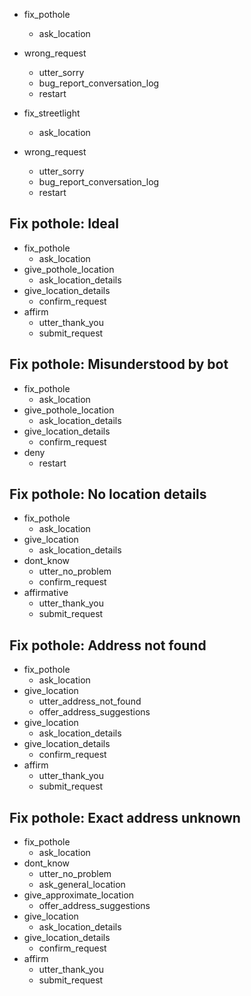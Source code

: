 <!-- Meta: Wrong requests -->
* fix_pothole
  - ask_location
* wrong_request
  - utter_sorry
  - bug_report_conversation_log
  - restart

* fix_streetlight
  - ask_location
* wrong_request
  - utter_sorry
  - bug_report_conversation_log
  - restart

<!-- Request: Fixing a Pothole -->
## Fix pothole: Ideal
* fix_pothole
    - ask_location
* give_pothole_location
    - ask_location_details
* give_location_details
    - confirm_request
* affirm
    - utter_thank_you
    - submit_request

## Fix pothole: Misunderstood by bot
* fix_pothole
    - ask_location
* give_pothole_location
    - ask_location_details
* give_location_details
    - confirm_request
* deny
    - restart

## Fix pothole: No location details
* fix_pothole
    - ask_location
* give_location
    - ask_location_details
* dont_know
    - utter_no_problem
    - confirm_request
* affirmative
    - utter_thank_you
    - submit_request

## Fix pothole: Address not found
* fix_pothole
    - ask_location
* give_location
    - utter_address_not_found
    - offer_address_suggestions
* give_location
    - ask_location_details
* give_location_details
    - confirm_request
* affirm
    - utter_thank_you
    - submit_request

## Fix pothole: Exact address unknown
* fix_pothole
  - ask_location
* dont_know
  - utter_no_problem
  - ask_general_location
* give_approximate_location
  - offer_address_suggestions
* give_location
  - ask_location_details
* give_location_details
  - confirm_request
* affirm
  - utter_thank_you
  - submit_request